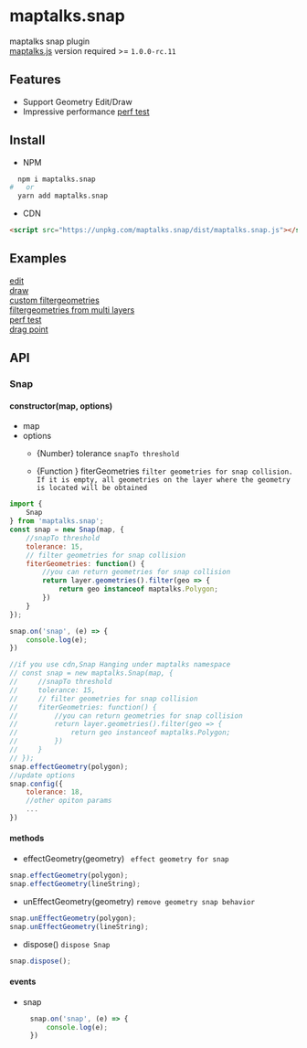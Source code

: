 # maptalks.snap

maptalks snap plugin  
[maptalks.js](https://github.com/maptalks/maptalks.js) version required >= `1.0.0-rc.11`

## Features

* Support Geometry Edit/Draw
* Impressive performance  [perf test](https://maptalks.github.io/maptalks.snap/test/perf.html)

## Install

* NPM

```sh
  npm i maptalks.snap
#   or
  yarn add maptalks.snap
```

* CDN

```html
<script src="https://unpkg.com/maptalks.snap/dist/maptalks.snap.js"></script>
```

## Examples

 [edit](https://maptalks.github.io/maptalks.snap/test/index.html)<br>
 [draw](https://maptalks.github.io/maptalks.snap/test/draw.html)<br>
 [custom filtergeometries](https://maptalks.github.io/maptalks.snap/test/filtergeometries.html)<br>
 [filtergeometries from multi layers](https://maptalks.github.io/maptalks.snap/test/multilayerfilter.html)<br>
 [perf test](https://maptalks.github.io/maptalks.snap/test/perf.html)  
 [drag point](https://maptalks.github.io/maptalks.snap/test/dragpoint.html)

 ## API

### Snap

#### constructor(map, options)

 - map
 - options
   - {Number} tolerance `snapTo threshold`

   - {Function } fiterGeometries `filter geometries for snap collision. If it is empty, all geometries on the layer where the geometry is located will be obtained`

```js
import {
    Snap
} from 'maptalks.snap';
const snap = new Snap(map, {
    //snapTo threshold
    tolerance: 15,
    // filter geometries for snap collision
    fiterGeometries: function() {
        //you can return geometries for snap collision
        return layer.geometries().filter(geo => {
            return geo instanceof maptalks.Polygon;
        })
    }
});

snap.on('snap', (e) => {
    console.log(e);
})

//if you use cdn,Snap Hanging under maptalks namespace
// const snap = new maptalks.Snap(map, {
//     //snapTo threshold
//     tolerance: 15,
//     // filter geometries for snap collision
//     fiterGeometries: function() {
//         //you can return geometries for snap collision
//         return layer.geometries().filter(geo => {
//             return geo instanceof maptalks.Polygon;
//         })
//     }
// });
snap.effectGeometry(polygon);
//update options
snap.config({
    tolerance: 18,
    //other opiton params
    ...
})
```

  

#### methods

  + effectGeometry(geometry) ` effect geometry for snap`  
  

```js
snap.effectGeometry(polygon);
snap.effectGeometry(lineString);
```

  + unEffectGeometry(geometry) `remove geometry snap behavior`
  

```js
snap.unEffectGeometry(polygon);
snap.unEffectGeometry(lineString);
```

  + dispose() `dispose Snap`

```js
snap.dispose();
```

#### events

   + snap

   

```js
     snap.on('snap', (e) => {
         console.log(e);
     })
```
